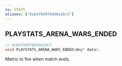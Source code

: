 ```yaml
---
ns: STATS
aliases: ["0xb479d9f0d48a1bc5"]
---
```

## PLAYSTATS_ARENA_WARS_ENDED

```c
// 0xB479D9F0D48A1BC5
void PLAYSTATS_ARENA_WARS_ENDED(Any* data);
```

Metric to fire when match ends.

